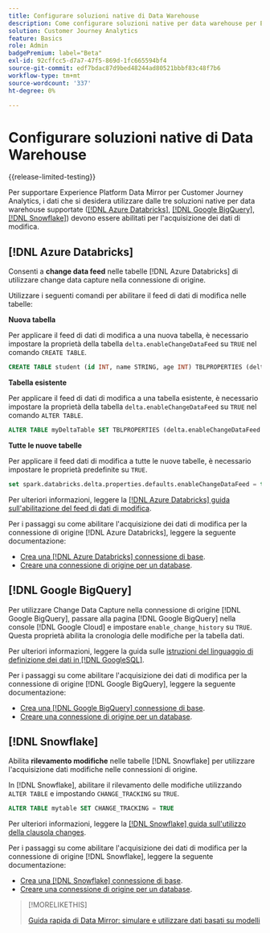 ```yaml
---
title: Configurare soluzioni native di Data Warehouse
description: Come configurare soluzioni native per data warehouse per Experience Platform Data Mirror per Customer Journey Analytics
solution: Customer Journey Analytics
feature: Basics
role: Admin
badgePremium: label="Beta"
exl-id: 92cffcc5-d7a7-47f5-869d-1fc665594bf4
source-git-commit: edf7bdac87d9bed48244ad80521bbbf83c48f7b6
workflow-type: tm+mt
source-wordcount: '337'
ht-degree: 0%

---
```


# Configurare soluzioni native di Data Warehouse

{{release-limited-testing}}

Per supportare Experience Platform Data Mirror per Customer Journey Analytics, i dati che si desidera utilizzare dalle tre soluzioni native per data warehouse supportate ([[!DNL Azure Databricks]](#azure-databricks), [[!DNL Google BigQuery]](#google-bigquery), [[!DNL Snowflake]](#snowflake)) devono essere abilitati per l&#39;acquisizione dei dati di modifica.


## [!DNL Azure Databricks]

Consenti a **change data feed** nelle tabelle [!DNL Azure Databricks] di utilizzare change data capture nella connessione di origine.

Utilizzare i seguenti comandi per abilitare il feed di dati di modifica nelle tabelle:

**Nuova tabella**

Per applicare il feed di dati di modifica a una nuova tabella, è necessario impostare la proprietà della tabella `delta.enableChangeDataFeed` su `TRUE` nel comando `CREATE TABLE`.

```sql
CREATE TABLE student (id INT, name STRING, age INT) TBLPROPERTIES (delta.enableChangeDataFeed = true)
```

**Tabella esistente**

Per applicare il feed di dati di modifica a una tabella esistente, è necessario impostare la proprietà della tabella `delta.enableChangeDataFeed` su `TRUE` nel comando `ALTER TABLE`.

```sql
ALTER TABLE myDeltaTable SET TBLPROPERTIES (delta.enableChangeDataFeed = true)
```

**Tutte le nuove tabelle**

Per applicare il feed dati di modifica a tutte le nuove tabelle, è necessario impostare le proprietà predefinite su `TRUE`.

```sql
set spark.databricks.delta.properties.defaults.enableChangeDataFeed = true;
```

Per ulteriori informazioni, leggere la [[!DNL Azure Databricks] guida sull&#39;abilitazione del feed di dati di modifica](https://docs.databricks.com/aws/en/delta/delta-change-data-feed#enable-change-data-feed).

Per i passaggi su come abilitare l&#39;acquisizione dei dati di modifica per la connessione di origine [!DNL Azure Databricks], leggere la seguente documentazione:

* [Crea una [!DNL Azure Databricks] connessione di base](https://experienceleague.adobe.com/it/docs/experience-platform/sources/api-tutorials/create/databases/databricks).
* [Creare una connessione di origine per un database](https://experienceleague.adobe.com/it/docs/experience-platform/sources/api-tutorials/collect/database-nosql#create-a-source-connection).

## [!DNL Google BigQuery]

Per utilizzare Change Data Capture nella connessione di origine [!DNL Google BigQuery], passare alla pagina [!DNL Google BigQuery] nella console [!DNL Google Cloud] e impostare `enable_change_history` su `TRUE`. Questa proprietà abilita la cronologia delle modifiche per la tabella dati.

Per ulteriori informazioni, leggere la guida sulle [istruzioni del linguaggio di definizione dei dati in [!DNL GoogleSQL]](https://cloud.google.com/bigquery/docs/reference/standard-sql/data-definition-language#table_option_list).

Per i passaggi su come abilitare l&#39;acquisizione dei dati di modifica per la connessione di origine [!DNL Google BigQuery], leggere la seguente documentazione:

* [Crea una [!DNL Google BigQuery] connessione di base](https://experienceleague.adobe.com/it/docs/experience-platform/sources/api-tutorials/create/databases/bigquery).
* [Creare una connessione di origine per un database](https://experienceleague.adobe.com/it/docs/experience-platform/sources/api-tutorials/collect/database-nosql#create-a-source-connection).

## [!DNL Snowflake]

Abilita **rilevamento modifiche** nelle tabelle [!DNL Snowflake] per utilizzare l&#39;acquisizione dati modifiche nelle connessioni di origine.

In [!DNL Snowflake], abilitare il rilevamento delle modifiche utilizzando `ALTER TABLE` e impostando `CHANGE_TRACKING` su `TRUE`.

```sql
ALTER TABLE mytable SET CHANGE_TRACKING = TRUE
```

Per ulteriori informazioni, leggere la [[!DNL Snowflake] guida sull&#39;utilizzo della clausola changes](https://docs.snowflake.com/en/sql-reference/constructs/changes#usage-notes).

Per i passaggi su come abilitare l&#39;acquisizione dei dati di modifica per la connessione di origine [!DNL Snowflake], leggere la seguente documentazione:

* [Crea una [!DNL Snowflake] connessione di base](https://experienceleague.adobe.com/it/docs/experience-platform/sources/api-tutorials/create/databases/snowflake).
* [Creare una connessione di origine per un database](https://experienceleague.adobe.com/it/docs/experience-platform/sources/api-tutorials/collect/database-nosql#create-a-source-connection).


>[!MORELIKETHIS]
>
>[Guida rapida di Data Mirror: simulare e utilizzare dati basati su modelli](model-based.md)
>
